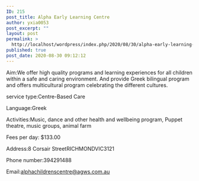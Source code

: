 ```yaml
---
ID: 215
post_title: Alpha Early Learning Centre
author: yxia0053
post_excerpt: ""
layout: post
permalink: >
  http://localhost/wordpress/index.php/2020/08/30/alpha-early-learning-centre/
published: true
post_date: 2020-08-30 09:12:12
---
```

Aim:We offer high quality programs and learning experiences for all children within a safe and caring environment. And provide Greek bilingual program and offers multicultural program celebrating the different cultures.

service type:Centre-Based Care

Language:Greek

Activities:Music, dance and other health and wellbeing program, Puppet theatre, music groups, animal farm

Fees per day: $133.00

Address:8 Corsair StreetRICHMONDVIC3121

Phone number:394291488

Email:alphachildrenscentre@agws.com.au